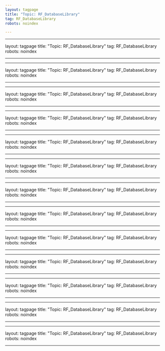 ```yaml
---
layout: tagpage
title: "Topic: RF_DatabaseLibrary"
tag: RF_DatabaseLibrary
robots: noindex

---
```

---
layout: tagpage
title: "Topic: RF_DatabaseLibrary"
tag: RF_DatabaseLibrary
robots: noindex

---
---
layout: tagpage
title: "Topic: RF_DatabaseLibrary"
tag: RF_DatabaseLibrary
robots: noindex

---
---
layout: tagpage
title: "Topic: RF_DatabaseLibrary"
tag: RF_DatabaseLibrary
robots: noindex

---
---
layout: tagpage
title: "Topic: RF_DatabaseLibrary"
tag: RF_DatabaseLibrary
robots: noindex

---
---
layout: tagpage
title: "Topic: RF_DatabaseLibrary"
tag: RF_DatabaseLibrary
robots: noindex

---
---
layout: tagpage
title: "Topic: RF_DatabaseLibrary"
tag: RF_DatabaseLibrary
robots: noindex

---
---
layout: tagpage
title: "Topic: RF_DatabaseLibrary"
tag: RF_DatabaseLibrary
robots: noindex

---
---
layout: tagpage
title: "Topic: RF_DatabaseLibrary"
tag: RF_DatabaseLibrary
robots: noindex

---
---
layout: tagpage
title: "Topic: RF_DatabaseLibrary"
tag: RF_DatabaseLibrary
robots: noindex

---
---
layout: tagpage
title: "Topic: RF_DatabaseLibrary"
tag: RF_DatabaseLibrary
robots: noindex

---
---
layout: tagpage
title: "Topic: RF_DatabaseLibrary"
tag: RF_DatabaseLibrary
robots: noindex

---
---
layout: tagpage
title: "Topic: RF_DatabaseLibrary"
tag: RF_DatabaseLibrary
robots: noindex

---
---
layout: tagpage
title: "Topic: RF_DatabaseLibrary"
tag: RF_DatabaseLibrary
robots: noindex

---
